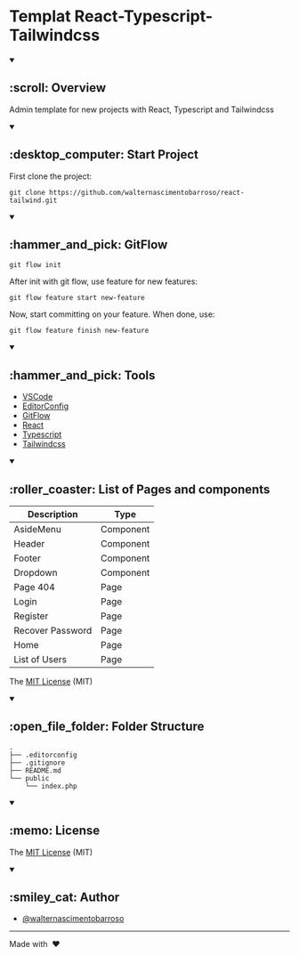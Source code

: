 # Templat React-Typescript-Tailwindcss

<details open>
<summary><h2> :scroll: Overview </h2></summary>

Admin template for new projects with React, Typescript and Tailwindcss

</details>

<details open>
<summary><h2> :desktop_computer: Start Project </h2></summary>

First clone the project:

```
git clone https://github.com/walternascimentobarroso/react-tailwind.git
```

</details>

<details open>
<summary><h2> :hammer_and_pick: GitFlow </h2></summary>

```
git flow init
```

After init with git flow, use feature for new features:

```
git flow feature start new-feature
```

Now, start committing on your feature. When done, use:

```
git flow feature finish new-feature
```

</details>

<details open>
<summary><h2> :hammer_and_pick: Tools </h2></summary>

- [VSCode](https://code.visualstudio.com/)
- [EditorConfig](https://editorconfig.org/)
- [GitFlow](https://github.com/nvie/gitflow/)
- [React](https://react.dev/)
- [Typescript](https://www.typescriptlang.org/)
- [Tailwindcss](https://tailwindcss.com/)

</details>

</details>

<details open>
<summary><h2> :roller_coaster: List of Pages and components </h2></summary>

| **Description**  | **Type**  |
| ---------------- | --------- |
| AsideMenu        | Component |
| Header           | Component |
| Footer           | Component |
| Dropdown         | Component |
| Page 404         | Page      |
| Login            | Page      |
| Register         | Page      |
| Recover Password | Page      |
| Home             | Page      |
| List of Users    | Page      |

The [MIT License](LICENSE) (MIT)

</details>

<details open>
<summary><h2> :open_file_folder: Folder Structure </h2></summary>

```
.
├── .editorconfig
├── .gitignore
├── README.md
└── public
    └── index.php
```

</details>

<details open>
<summary><h2> :memo: License </h2></summary>

The [MIT License](LICENSE) (MIT)

</details>

<details open>
<summary><h2> :smiley_cat: Author </h2></summary>

- [@walternascimentobarroso](https://walternascimentobarroso.github.io/)

</details>

---

Made with &nbsp;❤️&nbsp;
